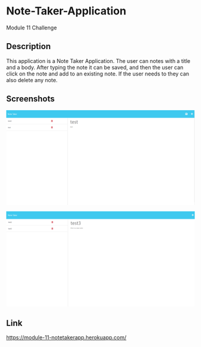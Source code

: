 # Note-Taker-Application

Module 11 Challenge

## Description

This application is a Note Taker Application. The user can notes with a title and a body. After typing the note it can be saved, and then the user can click on the note and add to an existing note. If the user needs to they can also delete any note.

## Screenshots

![Picture 1](./public/assets/pictures/Screenshot1.png)

![Picture 2](./public/assets/pictures/Screenshot2.png)

## Link

https://module-11-notetakerapp.herokuapp.com/
